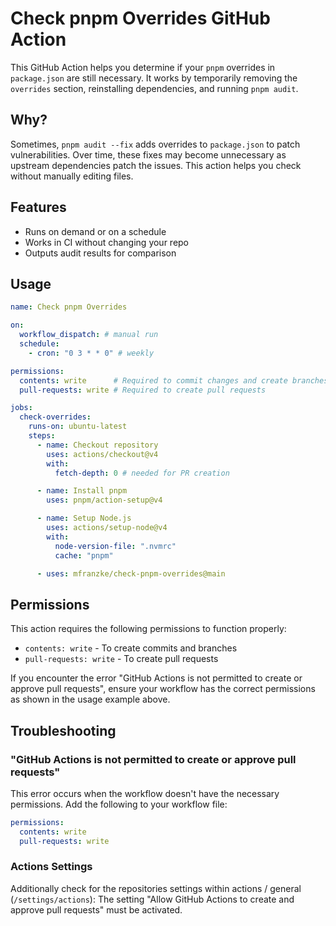# Check pnpm Overrides GitHub Action

This GitHub Action helps you determine if your `pnpm` overrides in `package.json` are still necessary.
It works by temporarily removing the `overrides` section, reinstalling dependencies, and running `pnpm audit`.

## Why?

Sometimes, `pnpm audit --fix` adds overrides to `package.json` to patch vulnerabilities.
Over time, these fixes may become unnecessary as upstream dependencies patch the issues.
This action helps you check without manually editing files.

## Features

- Runs on demand or on a schedule
- Works in CI without changing your repo
- Outputs audit results for comparison

## Usage

```yaml
name: Check pnpm Overrides

on:
  workflow_dispatch: # manual run
  schedule:
    - cron: "0 3 * * 0" # weekly

permissions:
  contents: write      # Required to commit changes and create branches
  pull-requests: write # Required to create pull requests

jobs:
  check-overrides:
    runs-on: ubuntu-latest
    steps:
      - name: Checkout repository
        uses: actions/checkout@v4
        with:
          fetch-depth: 0 # needed for PR creation

      - name: Install pnpm
        uses: pnpm/action-setup@v4

      - name: Setup Node.js
        uses: actions/setup-node@v4
        with:
          node-version-file: ".nvmrc"
          cache: "pnpm"

      - uses: mfranzke/check-pnpm-overrides@main
```

## Permissions

This action requires the following permissions to function properly:

- `contents: write` - To create commits and branches
- `pull-requests: write` - To create pull requests

If you encounter the error "GitHub Actions is not permitted to create or approve pull requests", ensure your workflow has the correct permissions as shown in the usage example above.

## Troubleshooting

### "GitHub Actions is not permitted to create or approve pull requests"

This error occurs when the workflow doesn't have the necessary permissions. Add the following to your workflow file:

```yaml
permissions:
  contents: write
  pull-requests: write
```

### Actions Settings

Additionally check for the repositories settings within actions / general (`/settings/actions`):
The setting "Allow GitHub Actions to create and approve pull requests" must be activated.
